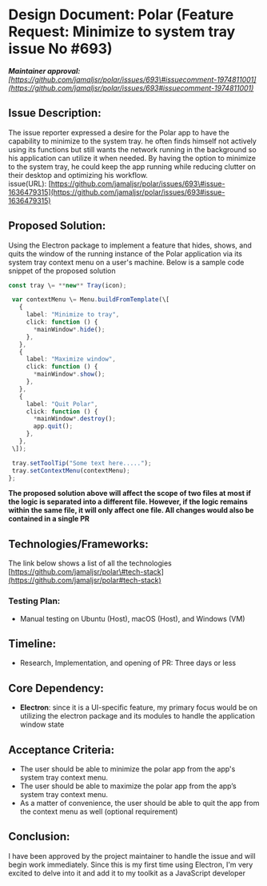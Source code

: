 # Design Document: Polar (Feature Request: Minimize to system tray issue No \#693)

***Maintainer approval:** [https://github.com/jamaljsr/polar/issues/693\#issuecomment-1974811001](https://github.com/jamaljsr/polar/issues/693#issuecomment-1974811001)*

## **Issue Description:**

The issue reporter expressed a desire for the Polar app to have the capability to minimize to the system tray. he often finds himself not actively using its functions but still wants the network running in the background so his application can utilize it when needed. By having the option to minimize to the system tray, he could keep the app running while reducing clutter on their desktop and optimizing his workflow.  
issue(URL): [https://github.com/jamaljsr/polar/issues/693\#issue-1636479315](https://github.com/jamaljsr/polar/issues/693#issue-1636479315)

## **Proposed Solution:**

Using the Electron package to implement a feature that hides, shows, and quits the window of the running instance of the Polar application via its system tray context menu on a user's machine. Below is a sample code snippet of the proposed solution

```typescript
const tray \= **new** Tray(icon);

 var contextMenu \= Menu.buildFromTemplate(\[  
   {  
     label: "Minimize to tray",  
     click: function () {  
       *mainWindow*.hide();  
     },  
   },  
   {  
     label: "Maximize window",  
     click: function () {  
       *mainWindow*.show();  
     },  
   },  
   {  
     label: "Quit Polar",  
     click: function () {  
       *mainWindow*.destroy();  
       app.quit();  
     },  
   },  
 \]);

 tray.setToolTip("Some text here.....");  
 tray.setContextMenu(contextMenu);  
};

```
**The proposed solution above will affect the scope of two files at most if the logic is separated into a different file. However, if the logic remains within the same file, it will only affect one file. All changes would also be contained in a single PR**

##  **Technologies/Frameworks:**

The link below shows a list of all the technologies [https://github.com/jamaljsr/polar\#tech-stack](https://github.com/jamaljsr/polar#tech-stack)

### **Testing Plan:**

* Manual testing on Ubuntu (Host), macOS (Host), and Windows (VM)

## **Timeline:**

* Research, Implementation, and opening of PR: Three days or less

## **Core Dependency:**

* **Electron**: since it is a UI-specific feature, my primary focus would be on utilizing the electron package and its modules to handle the application window state

## **Acceptance Criteria:**

* The user should be able to minimize the polar app from the app's system tray context menu.  
* The user should be able to maximize the polar app from the app’s system tray context menu.  
* As a matter of convenience, the user should be able to quit the app from the context menu as well (optional requirement)

## **Conclusion:**

I have been approved by the project maintainer to handle the issue and will begin work immediately. Since this is my first time using Electron, I'm very excited to delve into it and add it to my toolkit as a JavaScript developer


